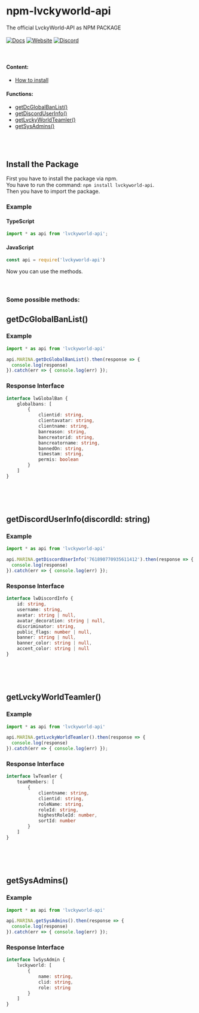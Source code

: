 # npm-lvckyworld-api
The official LvckyWorld-API as NPM PACKAGE <br /> <br />
[![Docs](https://img.shields.io/badge/-DOCUMENTATIONS-007396.svg?logo=Read%20the%20Docs&logoColor=white&longCache=true&style=for-the-badge)](https://https://docs.lvckyworld.net/lvckyworld-api/) [![Website](https://img.shields.io/badge/-WEBSITE-FF7139.svg?logo=Firefox%20Browser&logoColor=white&longCache=true&style=for-the-badge)](https://https://lvckyworld.net/)  [![Discord](https://img.shields.io/badge/-DISCORD-5865F2.svg?logo=Discord&logoColor=white&longCache=true&style=for-the-badge)](https://https://lvckyworld.net/discord/)
<br /><br /><br />
#### Content:
- [How to install](#Install-the-Package)
#### Functions:
- [getDcGlobalBanList()](#getDcGlobalBanList)
- [getDiscordUserInfo()](#getDiscordUserInfo)
- [getLvckyWorldTeamler()](#getLvckyWorldTeamler)
- [getSysAdmins()](#getSysAdmins)
<br/><br/><br/><br/>

## Install the Package
First you have to install the package via npm.<br />
You have to run the command: `npm install lvckyworld-api`.<br />
Then you have to import the package.

### Example
#### TypeScript
```ts
import * as api from 'lvckyworld-api';
```
#### JavaScript
```js
const api = require('lvckyworld-api')
```
Now you can use the methods.
<br/><br/><br/>
### Some possible methods:

## getDcGlobalBanList()
### Example
```ts
import * as api from 'lvckyworld-api'

api.MARINA.getDcGlobalBanList().then(response => {
  console.log(response)
}).catch(err => { console.log(err) });
```
### Response Interface
```ts
interface lwGlobalBan {
    globalbans: [
        {
            clientid: string,
            clientavatar: string,
            clientname: string,
            banreason: string,
            bancreatorid: string,
            bancreatorname: string,
            bannedOn: string,
            timestam: string,
            permis: boolean
        }
    ]
}
```
<br/><br/><br/>
## getDiscordUserInfo(discordId: string)
### Example
```ts
import * as api from 'lvckyworld-api'

api.MARINA.getDiscordUserInfo('761890770935611412').then(response => {
  console.log(response)
}).catch(err => { console.log(err) });
```
### Response Interface
```ts
interface lwDiscordInfo {
    id: string,
    username: string,
    avatar: string | null,
    avatar_decoration: string | null,
    discriminator: string,
    public_flags: number | null,
    banner: string | null,
    banner_color: string | null,
    accent_color: string | null
}
```
<br/><br/><br/>
## getLvckyWorldTeamler()
### Example
```ts
import * as api from 'lvckyworld-api'

api.MARINA.getLvckyWorldTeamler().then(response => {
  console.log(response)
}).catch(err => { console.log(err) });
```
### Response Interface
```ts
interface lwTeamler {
    teamMembers: [
        {
            clientname: string,
            clientid: string,
            roleName: string,
            roleId: string,
            highestRoleId: number,
            sortId: number
        }
    ]
}
```
<br/><br/><br/>
## getSysAdmins()
### Example
```ts
import * as api from 'lvckyworld-api'

api.MARINA.getSysAdmins().then(response => {
  console.log(response)
}).catch(err => { console.log(err) });
```
### Response Interface
```ts
interface lwSysAdmin {
    lvckyworld: [
        {
            name: string,
            clid: string,
            role: string
        }
    ]
}
```
